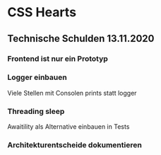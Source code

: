 # CSS Hearts

## Technische Schulden 13.11.2020

### Frontend ist nur ein Prototyp

### Logger einbauen
Viele Stellen mit Consolen prints statt logger

### Threading sleep
Awaitility als Alternative einbauen in Tests

### Architekturentscheide dokumentieren
